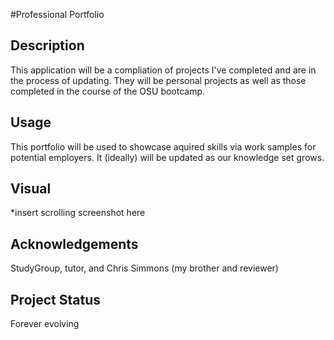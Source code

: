 #Professional Portfolio

## Description
This application will be a compliation of projects I've completed and are in the process of updating.  They will be personal projects as well as those completed in the course of the OSU bootcamp.   

## Usage
This portfolio will be used to showcase aquired skills via work samples for potential employers.  It (ideally) will be updated as our knowledge set grows.

## Visual
*insert scrolling screenshot here

## Acknowledgements
StudyGroup, tutor, and Chris Simmons (my brother and reviewer)

## Project Status
Forever evolving
